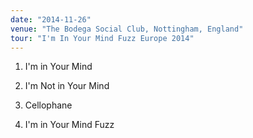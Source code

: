 ```yaml
---
date: "2014-11-26"
venue: "The Bodega Social Club, Nottingham, England"
tour: "I'm In Your Mind Fuzz Europe 2014"
---
```



 1. I'm in Your Mind

 2. I'm Not in Your Mind

 3. Cellophane

 4. I'm in Your Mind Fuzz


